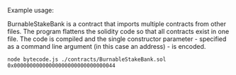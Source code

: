 Example usage:

BurnableStakeBank is a contract that imports multiple contracts from other files. The program flattens the solidity code
so that all contracts exist in one file. The code is compiled and the single constructor parameter - specified
as a command line argument (in this case an address) - is encoded.

```
node bytecode.js ./contracts/BurnableStakeBank.sol 0x00000000000000000000000000000044
```
